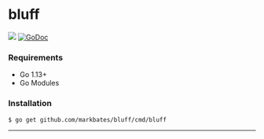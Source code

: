 # bluff

[![](https://github.com/markbates/bluff/workflows/Tests/badge.svg)](https://github.com/markbates/bluff/actions)
[![GoDoc](https://godoc.org/github.com/markbates/bluff?status.svg)](https://godoc.org/github.com/markbates/bluff)

### Requirements

* Go 1.13+
* Go Modules

### Installation

```bash
$ go get github.com/markbates/bluff/cmd/bluff
```

---
